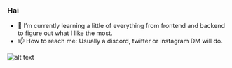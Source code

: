 ### Hai
- 🌱 I’m currently learning a little of everything from frontend and backend to figure out what I like the most.
- 📫 How to reach me: Usually a discord, twitter or instagram DM will do.

![alt text](https://i.imgur.com/BsDNw12.png "loml")
<!--
**sanatized/sanatized** is a ✨ _special_ ✨ repository because its `README.md` (this file) appears on your GitHub profile.

Here are some ideas to get you started:

- 🔭 I’m currently working on ...
- 🌱 I’m currently learning ...
- 👯 I’m looking to collaborate on ...
- 🤔 I’m looking for help with ...
- 💬 Ask me about ...
- 📫 How to reach me: ...
- 😄 Pronouns: ...
- ⚡ Fun fact: ...
-->
